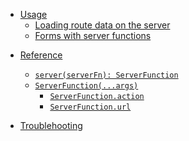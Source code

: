 <title>Server</title>

<ssr>

- [Usage](#usage)
  - [Loading route data on the server](#example)
  - [Forms with server functions](/api/forms/createform#forms-with-server-functions)

</ssr>

- [Reference](#reference)

  - [`server(serverFn): ServerFunction`](#hello-world)
  - [`ServerFunction(...args)`](#form-controller)
    - [`ServerFunction.action`](#form-controller-form)
    - [`ServerFunction.url`](#form-controller-form)

- [Troublehooting](#troublehooting)
